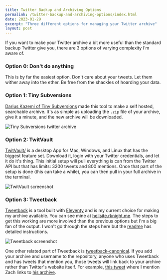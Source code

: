 ```yaml
---
title: Twitter Backup and Archiving Options
permalink: /twitter-backup-and-archiving-options/index.html
date: 2023-01-29
excerpt: "Three different options for managing your Twitter archive"
layout: post
---
```


If you want to make your Twitter archive a bit more useful than the standard backup Twitter give you, there are 3 options of varying complexity I'm aware of.

### Option 0: Don't do anything

This is by far the easiest option. Don't care about your tweets. Let them wither away into the ether. Be free from the shackles of hoarding your data.

### Option 1: Tiny Subversions

[Darius Kazemi of Tiny Subversions](https://tinysubversions.com/twitter-archive/make-your-own/) made this tool to make a self hosted, searchable archive. It's as simple as uploading the `.zip` file of your archive, give it a minute, and the new archive will be downloaded.

![Tiny Subversions twitter archive](https://rknightuk.s3.amazonaws.com/site/twitter-tiny-subversions.png)

### Option 2: TwitVault

[TwitVault/](https://terhechte.github.io/twitvault/) is a desktop App for Mac, Windows, and Linux that has the biggest feature set. Download it, login with your Twitter credentials, and let it do it's thing. This initial setup will pull everything is can from the Twitter API but that has limits: 3200 tweets and 800 mentions. Once that part of the setup is done (this can take a while), you can then pull in your full archive in the terminal.

![TwitVault screenshot](https://rknightuk.s3.amazonaws.com/site/twitter-twitvault.png)

### Option 3: Tweetback

[Tweetback](https://github.com/tweetback/tweetback) is a tool built with [Eleventy](https://www.11ty.dev/) and is my current choice for making my archive available. You can see mine at [hellsite.rknight.me](https://hellsite.rknight.me/). The steps to get this working are more involved than the previous options but I'm a big fan of the output. I won't go through the steps here but the [readme](https://github.com/tweetback/tweetback/blob/main/README.md) has detailed instructions.

![Tweetback screenshot](https://rknightuk.s3.amazonaws.com/site/twitter-tweetback.png)

One other related part of Tweetback is [tweetback-canonical](https://github.com/tweetback/tweetback-canonical). If you add your archive and username to the repository, anyone who uses Tweetback and has tweets that mention you, those tweets will link back to your archive rather than Twitter's website itself. For example, [this tweet](https://hellsite.rknight.me/1489618994000805889/) where I mention Zach links to [his archive](https://www.zachleat.com/twitter/1489616692678434816).
